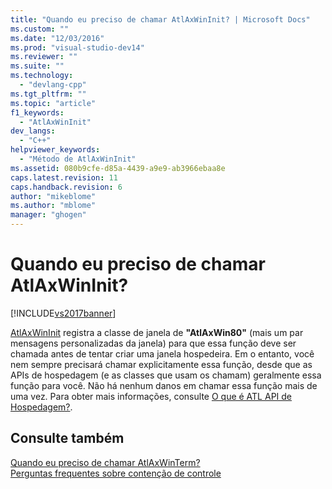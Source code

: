 ```yaml
---
title: "Quando eu preciso de chamar AtlAxWinInit? | Microsoft Docs"
ms.custom: ""
ms.date: "12/03/2016"
ms.prod: "visual-studio-dev14"
ms.reviewer: ""
ms.suite: ""
ms.technology: 
  - "devlang-cpp"
ms.tgt_pltfrm: ""
ms.topic: "article"
f1_keywords: 
  - "AtlAxWinInit"
dev_langs: 
  - "C++"
helpviewer_keywords: 
  - "Método de AtlAxWinInit"
ms.assetid: 080b9cfe-d85a-4439-a9e9-ab3966ebaa8e
caps.latest.revision: 11
caps.handback.revision: 6
author: "mikeblome"
ms.author: "mblome"
manager: "ghogen"
---
```

# Quando eu preciso de chamar AtlAxWinInit?
[!INCLUDE[vs2017banner](../assembler/inline/includes/vs2017banner.md)]

[AtlAxWinInit](../Topic/AtlAxWinInit.md) registra a classe de janela de **"AtlAxWin80"** \(mais um par mensagens personalizadas da janela\) para que essa função deve ser chamada antes de tentar criar uma janela hospedeira.  Em o entanto, você nem sempre precisará chamar explicitamente essa função, desde que as APIs de hospedagem \(e as classes que usam os chamam\) geralmente essa função para você.  Não há nenhum danos em chamar essa função mais de uma vez.  Para obter mais informações, consulte [O que é ATL API de Hospedagem?](../atl/what-is-the-atl-control-hosting-api-q.md).  
  
## Consulte também  
 [Quando eu preciso de chamar AtlAxWinTerm?](../atl/when-do-i-need-to-call-atlaxwinterm-q.md)   
 [Perguntas frequentes sobre contenção de controle](../atl/atl-control-containment-faq.md)